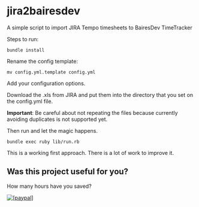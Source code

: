 # jira2bairesdev
A simple script to import JIRA Tempo timesheets to BairesDev TimeTracker

Steps to run:

```
bundle install
```

Rename the config template:

```
mv config.yml.template config.yml
```

Add your configuration options.

Download the .xls from JIRA and put them into the directory that you set on the config.yml file.

**Important**: Be careful about not repeating the files because currently avoiding duplicates is not supported yet.

Then run and let the magic happens.

```
bundle exec ruby lib/run.rb
```

This is a working first approach. There is a lot of work to improve it.

## Was this project useful for you? ##

How many hours have you saved?

<a href="https://www.paypal.com/cgi-bin/webscr?cmd=_s-xclick&hosted_button_id=A6BA845QGPDNS"><img src="https://www.paypalobjects.com/en_US/i/btn/btn_donate_LG.gif" alt="[paypal]" /></a>
